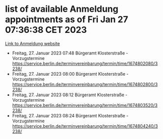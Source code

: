 # list of available Anmeldung appointments as of Fri Jan 27 07:36:38 CET 2023
[Link to Anmeldung website](https://service.berlin.de/terminvereinbarung/termin/tag.php?termin=0&anliegen[]=120686&dienstleisterlist=122210,122217,327316,122219,327312,122227,327314,122231,327346,122243,327348,122252,329742,122260,329745,122262,329748,122254,329751,122271,327278,122273,327274,122277,327276,330436,122280,327294,122282,327290,122284,327292,327539,122291,327270,122285,327266,122286,327264,122296,327268,150230,329760,122301,327282,122297,327286,122294,327284,122312,329763,122314,329775,122304,327330,122311,327334,122309,327332,122281,327352,122279,329772,122276,327324,122274,327326,122267,329766,122246,327318,122251,327320,122257,327322,122208,327298,122226,327300,121362,121364&herkunft=http%3A%2F%2Fservice.berlin.de%2Fdienstleistung%2F120686%2F)
- Freitag, 27. Januar 2023 07:48 Bürgeramt Klosterstraße - Vorzugstermine https://service.berlin.de/terminvereinbarung/termin/time/1674802080/3238/
- Freitag, 27. Januar 2023 08:00 Bürgeramt Klosterstraße - Vorzugstermine https://service.berlin.de/terminvereinbarung/termin/time/1674802800/3238/
- Freitag, 27. Januar 2023 08:12 Bürgeramt Klosterstraße - Vorzugstermine https://service.berlin.de/terminvereinbarung/termin/time/1674803520/3238/
- Freitag, 27. Januar 2023 08:24 Bürgeramt Klosterstraße - Vorzugstermine https://service.berlin.de/terminvereinbarung/termin/time/1674804240/3238/

